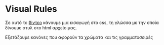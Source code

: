# Visual Rules

Σε αυτό το [βίντεο](https://youtu.be/aJ903aZgge8) κάνουμε μια εισαγωγή στο css, τη γλώσσα με την οποία δίνουμε στυλ στο html αρχείο μας.

Εξετάζουμε κανόνες που αφορούν τα χρώματα και τις γραμματοσειρές 